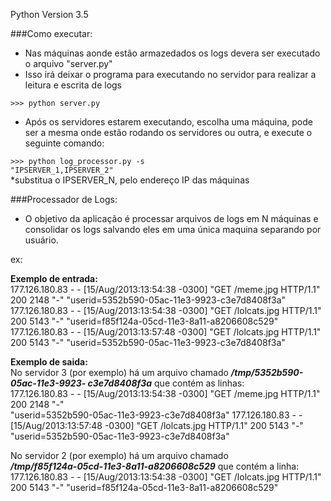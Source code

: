 Python Version 3.5

###Como executar:

 - Nas máquinas aonde estão armazedados os logs devera ser executado o arquivo "server.py"  
 - Isso irá deixar o programa para executando no servidor para realizar a leitura e escrita de logs  
 
  <code>>>> python server.py</code>

 - Após os servidores estarem executando, escolha uma máquina, pode ser a mesma onde estão rodando os servidores ou outra, e execute o seguinte comando:
 
  <code>>>> python log_processor.py -s "IPSERVER_1,IPSERVER_2"</code>  
  *substitua o IPSERVER_N, pelo endereço IP das máquinas
 
###Processador de Logs:

- O objetivo da aplicação é processar arquivos de logs em N máquinas e consolidar 
os logs salvando eles em uma única maquina separando por usuário.

ex:
  
<b>Exemplo de entrada: </b>   
177.126.180.83 - - [15/Aug/2013:13:54:38 -0300] "GET /meme.jpg HTTP/1.1" 200 2148 "-" "userid=5352b590-05ac-11e3-9923-c3e7d8408f3a"  
177.126.180.83 - - [15/Aug/2013:13:54:38 -0300] "GET /lolcats.jpg HTTP/1.1" 200 5143 "-"
"userid=f85f124a-05cd-11e3-8a11-a8206608c529"  
177.126.180.83 - - [15/Aug/2013:13:57:48 -0300] "GET /lolcats.jpg HTTP/1.1" 200 5143 "-"
"userid=5352b590-05ac-11e3-9923-c3e7d8408f3a"  

<b>Exemplo de saida:</b>  
No servidor 3 (por exemplo) há um arquivo chamado <i><b>/tmp/5352b590-05ac-11e3-9923-
c3e7d8408f3a</i></b> que contém as linhas:  
177.126.180.83 - - [15/Aug/2013:13:54:38 -0300] "GET /meme.jpg HTTP/1.1" 200 2148 "-"  
"userid=5352b590-05ac-11e3-9923-c3e7d8408f3a"
177.126.180.83 - - [15/Aug/2013:13:57:48 -0300] "GET /lolcats.jpg HTTP/1.1" 200 5143 "-"
"userid=5352b590-05ac-11e3-9923-c3e7d8408f3a"  

No servidor 2 (por exemplo) há um arquivo chamado    
<i><b>/tmp/f85f124a-05cd-11e3-8a11-a8206608c529</i></b> que contém a linha:  
177.126.180.83 - - [15/Aug/2013:13:54:38 -0300] "GET /lolcats.jpg HTTP/1.1" 200 5143 "-"
"userid=f85f124a-05cd-11e3-8a11-a8206608c529"  
